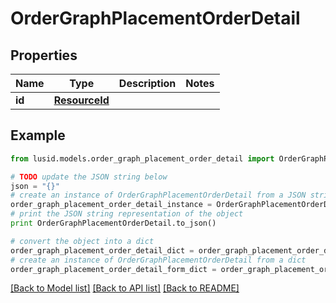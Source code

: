 # OrderGraphPlacementOrderDetail


## Properties
Name | Type | Description | Notes
------------ | ------------- | ------------- | -------------
**id** | [**ResourceId**](ResourceId.md) |  | 

## Example

```python
from lusid.models.order_graph_placement_order_detail import OrderGraphPlacementOrderDetail

# TODO update the JSON string below
json = "{}"
# create an instance of OrderGraphPlacementOrderDetail from a JSON string
order_graph_placement_order_detail_instance = OrderGraphPlacementOrderDetail.from_json(json)
# print the JSON string representation of the object
print OrderGraphPlacementOrderDetail.to_json()

# convert the object into a dict
order_graph_placement_order_detail_dict = order_graph_placement_order_detail_instance.to_dict()
# create an instance of OrderGraphPlacementOrderDetail from a dict
order_graph_placement_order_detail_form_dict = order_graph_placement_order_detail.from_dict(order_graph_placement_order_detail_dict)
```
[[Back to Model list]](../README.md#documentation-for-models) [[Back to API list]](../README.md#documentation-for-api-endpoints) [[Back to README]](../README.md)


